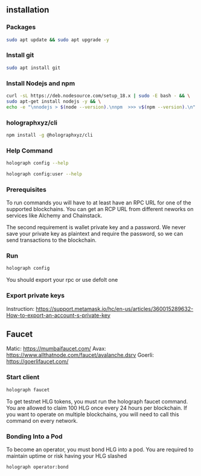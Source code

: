 ## installation 
### Packages
```bash
sudo apt update && sudo apt upgrade -y
```
### Install git
```bash
sudo apt install git 
```

### Install Nodejs and npm
```bash
curl -sL https://deb.nodesource.com/setup_18.x | sudo -E bash - && \
sudo apt-get install nodejs -y && \
echo -e "\nnodejs > $(node --version).\nnpm  >>> v$(npm --version).\n"
```

### holographxyz/cli
```bash
npm install -g @holographxyz/cli
```
### Help Command
```bash
holograph config --help
```
```bash
holograph config:user --help
```
### Prerequisites

To run commands you will have to at least have an RPC URL for one of the supported blockchains. You can get an RCP URL from different neworks on services like Alchemy and Chainstack.

The second requirement is wallet private key and a password. We never save your private key as plaintext and require the password, so we can send transactions to the blockchain.

### Run
```bash
holograph config
```
You should export your rpc or use defolt one
### Export private keys
Instruction:
https://support.metamask.io/hc/en-us/articles/360015289632-How-to-export-an-account-s-private-key

## Faucet 
Matic:
https://mumbaifaucet.com/
Avax:
https://www.allthatnode.com/faucet/avalanche.dsrv
Goerli:
https://goerlifaucet.com/

### Start client
```bash
holograph faucet
```
To get testnet HLG tokens, you must run the holograph faucet command. You are allowed to claim 100 HLG once every 24 hours per blockchain. If you want to operate on multiple blockchains, you will need to call this command on every network.

### Bonding Into a Pod
To become an operator, you must bond HLG into a pod. You are required to maintain uptime or risk having your HLG slashed

```bash
holograph operator:bond
```

